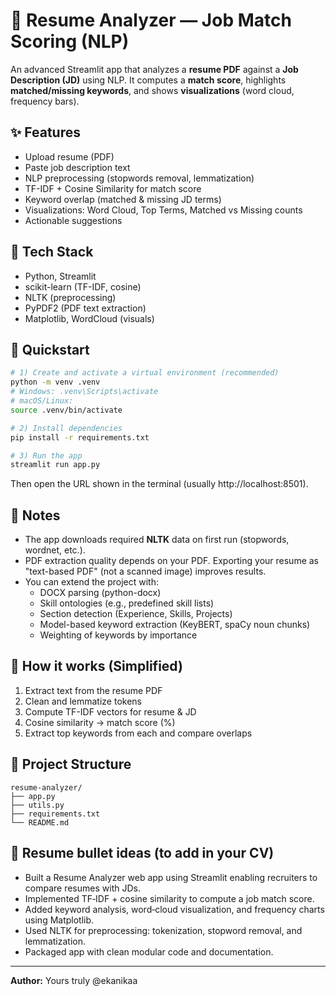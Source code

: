 
# 🧠 Resume Analyzer — Job Match Scoring (NLP)

An advanced Streamlit app that analyzes a **resume PDF** against a **Job Description (JD)** using NLP.
It computes a **match score**, highlights **matched/missing keywords**, and shows **visualizations** (word cloud, frequency bars).

## ✨ Features
- Upload resume (PDF)
- Paste job description text
- NLP preprocessing (stopwords removal, lemmatization)
- TF-IDF + Cosine Similarity for match score
- Keyword overlap (matched & missing JD terms)
- Visualizations: Word Cloud, Top Terms, Matched vs Missing counts
- Actionable suggestions

## 🧰 Tech Stack
- Python, Streamlit
- scikit-learn (TF-IDF, cosine)
- NLTK (preprocessing)
- PyPDF2 (PDF text extraction)
- Matplotlib, WordCloud (visuals)

## 🚀 Quickstart

```bash
# 1) Create and activate a virtual environment (recommended)
python -m venv .venv
# Windows: .venv\Scripts\activate
# macOS/Linux:
source .venv/bin/activate

# 2) Install dependencies
pip install -r requirements.txt

# 3) Run the app
streamlit run app.py
```

Then open the URL shown in the terminal (usually http://localhost:8501).

## 📝 Notes
- The app downloads required **NLTK** data on first run (stopwords, wordnet, etc.).
- PDF extraction quality depends on your PDF. Exporting your resume as "text-based PDF" (not a scanned image) improves results.
- You can extend the project with:
  - DOCX parsing (python-docx)
  - Skill ontologies (e.g., predefined skill lists)
  - Section detection (Experience, Skills, Projects)
  - Model-based keyword extraction (KeyBERT, spaCy noun chunks)
  - Weighting of keywords by importance

## 🧪 How it works (Simplified)
1. Extract text from the resume PDF
2. Clean and lemmatize tokens
3. Compute TF-IDF vectors for resume & JD
4. Cosine similarity → match score (%)
5. Extract top keywords from each and compare overlaps

## 📁 Project Structure
```
resume-analyzer/
├── app.py
├── utils.py
├── requirements.txt
└── README.md
```

## 📌 Resume bullet ideas (to add in your CV)
- Built a Resume Analyzer web app using Streamlit enabling recruiters to compare resumes with JDs.
- Implemented TF‑IDF + cosine similarity to compute a job match score.
- Added keyword analysis, word‑cloud visualization, and frequency charts using Matplotlib.
- Used NLTK for preprocessing: tokenization, stopword removal, and lemmatization.
- Packaged app with clean modular code and documentation.

---

**Author:** Yours truly @ekanikaa
```
```
